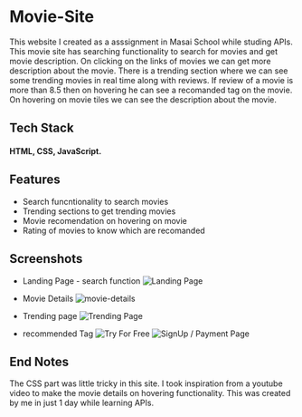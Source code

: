 # Movie-Site

This website I created as a asssignment in Masai School while studing APIs. This movie site has searching functionality to search for movies and get movie description. On clicking on the links of movies we can get more description about the movie. There is a trending section where we can see some trending movies in real time along with reviews. If review of a movie is more than 8.5 then on hovering he can see a recomanded tag on the movie. On hovering on movie tiles we can see the description about the movie.


## Tech Stack
#### HTML, CSS, JavaScript.


## Features

- Search funcntionality to search movies
- Trending sections to get trending movies
- Movie recomendation on hovering on movie
- Rating of movies to know which are recomanded


## Screenshots

- Landing Page - search function
![Landing Page](https://github.com/SumanJK/movie-app/blob/main/Screenshot%202022-04-30%20at%208.49.53%20PM.png)

- Movie Details 
![movie-details](https://github.com/SumanJK/movie-app/blob/main/Screenshot%202022-04-30%20at%208.50.33%20PM.png)

- Trending page
![Trending Page](https://github.com/SumanJK/movie-app/blob/main/Screenshot%202022-04-30%20at%208.50.45%20PM.png)

- recommended Tag 
![Try For Free](https://github.com/SumanJK/movie-app/blob/main/Screenshot%202022-04-30%20at%208.51.09%20PM.png)
![SignUp / Payment Page](https://github.com/SumanJK/movie-app/blob/main/Screenshot%202022-04-30%20at%208.52.49%20PM.png)



## End Notes
The CSS part was little tricky in this site. I took inspiration from a youtube video to make the movie details on hovering functionality.
This was created by me in just 1 day while learning APIs.
